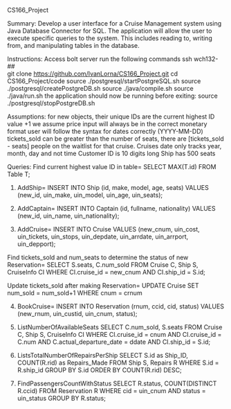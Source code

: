 CS166_Project 

Summary:
Develop a user interface for a Cruise Management system using Java Database Connector for SQL. The application will allow the user to execute specific queries to the system. This includes reading to, writing from, and manipulating tables in the database.

Instructions:
Access bolt server
run the following commands
ssh wch132-##	
git clone https://github.com/IvanLorna/CS166_Project.git
cd CS166_Project/code
source ./postgresql/startPostgreSQL.sh
source ./postgresql/createPostgreDB.sh
source ./java/compile.sh
source ./java/run.sh
the application should now be running
before exiting:
source ./postgresql/stopPostgreDB.sh

Assumptions:
for new objects, their unique IDs are the current highest ID value +1
we assume price input will always be in the correct monetary format
user will follow the syntax for dates correctly (YYYY-MM-DD)
tickets_sold can be greater than the number of seats, there are [tickets_sold - seats] people on the waitlist for that cruise.
Cruises date only tracks year, month, day and not time
Customer ID is 10 digits long
Ship has 500 seats

Queries:
Find current highest value ID in table=
    SELECT MAX(T.id) FROM Table T;
    
1) AddShip=
    INSERT INTO Ship (id, make, model, age, seats) 
    VALUES (new_id, uin_make, uin_model, uin_age, uin_seats);
        
2) AddCaptain=
    INSERT INTO Captain (id, fullname, nationality) 
    VALUES (new_id, uin_name, uin_nationality);
        
3) AddCruise=
    INSERT INTO Cruise 
    VALUES (new_cnum, uin_cost, uin_tickets, uin_stops, uin_depdate, uin_arrdate, uin_arrport, uin_depport);
        
Find tickets_sold and num_seats to determine the status of new Reservation=
    SELECT  S.seats, C.num_sold FROM Cruise C, Ship S, CruiseInfo CI 
    WHERE CI.cruise_id = new_cnum AND CI.ship_id = S.id;

Update tickets_sold after making Reservation=
    UPDATE Cruise SET num_sold = num_sold+1 WHERE cnum = crnum
    
4) BookCruise=
    INSERT INTO Reservation (rnum, ccid, cid, status) 
    VALUES (new_rnum, uin_custid, uin_cnum, status);
    
5) ListNumberOfAvailableSeats
    SELECT C.num_sold, S.seats FROM Cruise C, Ship S, CruiseInfo CI 
    WHERE CI.cruise_id = cnum AND CI.cruise_id = C.num AND C.actual_departure_date = ddate AND CI.ship_id = S.id;
    
6) ListsTotalNumberOfRepairsPerShip
    SELECT S.id as Ship_ID, COUNT(R.rid) as Repairs_Made FROM Ship S, Repairs R 
    WHERE S.id = R.ship_id GROUP BY S.id ORDER BY COUNT(R.rid) DESC;
    
7) FindPassengersCountWithStatus
    SELECT R.status, COUNT(DISTINCT R.ccid) FROM Reservation R 
    WHERE cid = uin_cnum AND status = uin_status GROUP BY R.status;
